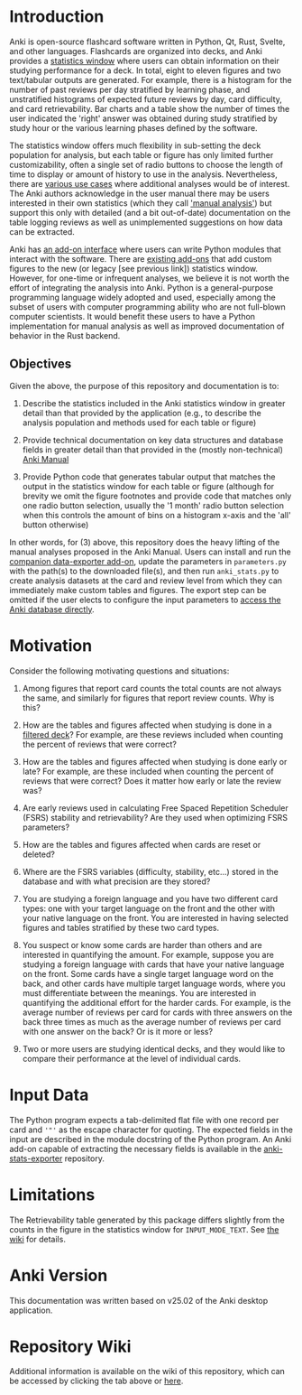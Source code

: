 # Introduction

Anki is open-source flashcard software written in Python, Qt, Rust,
Svelte, and other languages. Flashcards are organized into decks,
and Anki provides a
[statistics window](https://docs.ankiweb.net/stats.html#statistics)
where users can obtain information on their studying performance for a deck.
In total, eight to eleven figures and two text/tabular outputs are
generated. For example, there is a histogram
for the number of past reviews per day stratified by learning phase, and
unstratified histograms of expected future reviews by day, card difficulty,
and card retrievability.  Bar charts and a table show the number of times
the user indicated the 'right' answer was obtained during study
stratified by study hour or the various learning phases defined by
the software.

The statistics window offers much flexibility in sub-setting the deck population
for analysis, but each table or figure has only limited further
customizability, often a single set of radio buttons to choose
the length of time to display or amount of history to use in the analysis.
Nevertheless, there are
[various use cases](#Motivation) where additional analyses would be of interest.
The Anki authors
acknowledge in the user manual there may be users interested in their own
statistics (which they call ['manual analysis'](https://docs.ankiweb.net/stats.html#manual-analysis))
but support this only with detailed (and a bit out-of-date) documentation
on the table logging reviews as well as unimplemented suggestions on how
data can be extracted.

Anki has [an add-on interface](https://addon-docs.ankiweb.net) where users
can write Python modules that interact with the software.
There are [existing add-ons](https://github.com/ghrgriner/anki-stats/wiki/Existing-Add%E2%80%90Ons-That-Create-Custom-Figures)
that add custom figures to the new (or legacy [see previous link]) statistics
window. However, for one-time or infrequent analyses, we believe it is not
worth the effort of integrating the analysis into Anki. Python is a
general-purpose programming language widely adopted and used, especially
among the subset of users with computer programming ability who are
not full-blown computer scientists. It would benefit these users
to have a Python implementation for manual analysis as well as
improved documentation of behavior in the Rust backend.

## Objectives

Given the above, the purpose of this repository and documentation is to:

1. Describe the statistics included in the Anki statistics window
in greater detail than that provided by the application (e.g., to describe
the analysis population and methods used for each table or figure)

2. Provide technical documentation on key data structures and
database fields in greater detail than that provided in the (mostly
non-technical) [Anki Manual](https://docs.ankiweb.net)

3. Provide Python code that generates tabular output that matches the
output in the statistics window for each table or figure (although for
brevity we omit the figure footnotes and provide code that matches only one
radio button selection, usually the '1 month' radio button selection
when this controls the amount of bins on a histogram x-axis and the
'all' button otherwise)

In other words, for (3) above, this repository does the heavy lifting
of the manual analyses proposed in the Anki Manual. Users can install
and run the
[companion data-exporter add-on](https://github.com/ghrgriner/anki-stats-exporter),
update the parameters in `parameters.py` with the path(s) to the downloaded
file(s), and then run `anki_stats.py` to create analysis datasets at the
card and review level from which they can immediately make custom
tables and figures. The export step can be omitted if the user elects
to configure the input parameters to [access the Anki database directly](https://github.com/ghrgriner/anki-stats/wiki/Alternate-Data-Access-Methods).

# Motivation

Consider the following motivating questions and situations:

1. Among figures that report card counts the total counts are not always
the same, and similarly for figures that report review counts. Why
is this?

2. How are the tables and figures affected when studying is done in a
[filtered deck](https://docs.ankiweb.net/filtered-decks.html)? For
example, are these reviews included when counting the percent of
reviews that were correct?

3. How are the tables and figures affected when studying is done early
or late? For example, are these included when counting the percent
of reviews that were correct? Does it matter how early or late the
review was?

4. Are early reviews used in calculating Free Spaced Repetition Scheduler (FSRS)
   stability and retrievability? Are they used when optimizing FSRS
   parameters?

5. How are the tables and figures affected when cards are
reset or deleted?

6. Where are the FSRS variables (difficulty, stability, etc...) stored
in the database and with what precision are they stored?

7. You are studying a foreign language and you have two different
card types: one with your target language on the front and the other
with your native language on the front. You are interested in having
selected figures and tables stratified by these two card types.

8. You suspect or know some cards are harder than others and are
interested in quantifying the amount. For example, suppose you are
studying a foreign language with cards that have your native language
on the front. Some cards have a single target language word on the
back, and other cards have multiple target language words, where
you must differentiate between the meanings. You are interested in
quantifying the additional effort for the harder cards. For example,
is the average number of reviews per card for cards with three answers
on the back three times as much as the average number of reviews per
card with one answer on the back? Or is it more or less?

9. Two or more users are studying identical decks, and they would
like to compare their performance at the level of individual cards.

# Input Data

The Python program expects a tab-delimited flat file with one
record per card and `'"'` as the escape character for quoting.
The expected fields in the input are described in the module
docstring of the Python program. An Anki add-on capable of
extracting the necessary fields is available in the
[anki-stats-exporter](https://github.com/ghrgriner/anki-stats-exporter/)
repository.

# Limitations

The Retrievability table generated by this package differs
slightly from the counts in the figure in the statistics window
for `INPUT_MODE_TEXT`. See [the wiki](https://github.com/ghrgriner/anki-stats/wiki/FSRS-Retrievability)
for details.

# Anki Version

This documentation was written based on v25.02 of the Anki
desktop application.

# Repository Wiki

Additional information is available on the wiki of this
repository, which can be accessed by clicking the tab above or
[here](https://github.com/ghrgriner/anki-stats/wiki).

